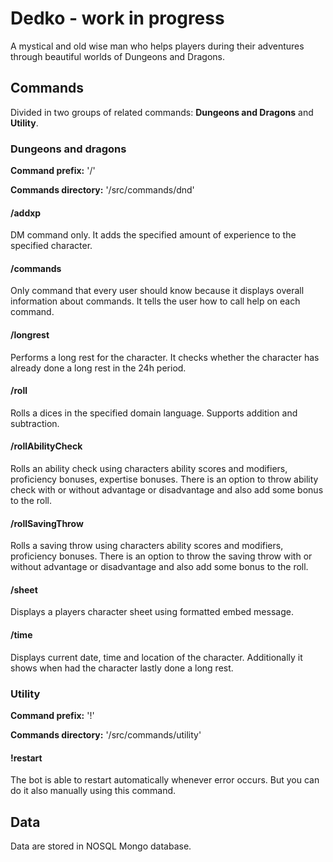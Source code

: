 # Dedko - work in progress
A mystical and old wise man who helps players during their adventures through beautiful worlds of Dungeons and Dragons.

## Commands
Divided in two groups of related commands: **Dungeons and Dragons** and **Utility**.

### Dungeons and dragons
**Command prefix:** '/'

**Commands directory:** '/src/commands/dnd'

#### /addxp
DM command only. It adds the specified amount of experience to the specified character.

#### /commands
Only command that every user should know because it displays overall information about commands. It tells the user how to call help on each command.

#### /longrest
Performs a long rest for the character. It checks whether the character has already done a long rest in the 24h period.

#### /roll
Rolls a dices in the specified domain language. Supports addition and subtraction.

#### /rollAbilityCheck
Rolls an ability check using characters ability scores and modifiers, proficiency bonuses, expertise bonuses. There is an option to throw ability check with or without advantage or disadvantage and also add some bonus to the roll.

#### /rollSavingThrow
Rolls a saving throw using characters ability scores and modifiers, proficiency bonuses. There is an option to throw the saving throw with or without advantage or disadvantage and also add some bonus to the roll.

#### /sheet
Displays a players character sheet using formatted embed message.

#### /time
Displays current date, time and location of the character. Additionally it shows when had the character lastly done a long rest.

### Utility
**Command prefix:** '!'

**Commands directory:** '/src/commands/utility'

#### !restart
The bot is able to restart automatically whenever error occurs. But you can do it also manually using this command.

## Data
Data are stored in NOSQL Mongo database.
